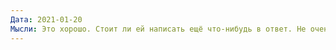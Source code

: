 ```yaml
---
Дата: 2021-01-20
Мысли: Это хорошо. Стоит ли ей написать ещё что-нибудь в ответ. Не очень хочется, но надо поддержать связь. Написал, спросил есть ли у неё кумиры в фотографии. Глуповато.
---
```

